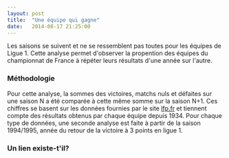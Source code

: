 ```yaml
---
layout: post
title:  "Une équipe qui gagne"
date:   2014-08-17 21:25:00
---
```


Les saisons se suivent et ne se ressemblent pas toutes pour les équipes de Ligue 1.
Cette analyse permet d'observer la propention des équipes du championnat de France à répéter leurs résultats d'une année sur l'autre.

### Méthodologie

Pour cette analyse, la sommes des victoires, matchs nuls et défaites sur une saison N a été comparée à cette même somme sur la saison N+1.
Ces chiffres se basent sur les données fournies par le site [lfp.fr](http://www.lfp.fr "lfp.fr") et tiennent compte des résultats obtenus par chaque équipe depuis 1934.
Pour chaque type de données, une seconde analyse est faite à partir de la saison 1994/1995, année du retour de la victoire à 3 points en ligue 1.

### Un lien existe-t'il?


